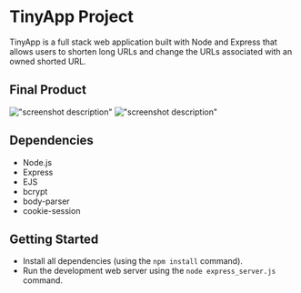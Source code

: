 # TinyApp Project

TinyApp is a full stack web application built with Node and Express that allows users to shorten long URLs and change the URLs associated with an owned shorted URL.

## Final Product

!["screenshot description"](#)
!["screenshot description"](#)

## Dependencies

- Node.js
- Express
- EJS
- bcrypt
- body-parser
- cookie-session

## Getting Started

- Install all dependencies (using the `npm install` command).
- Run the development web server using the `node express_server.js` command.